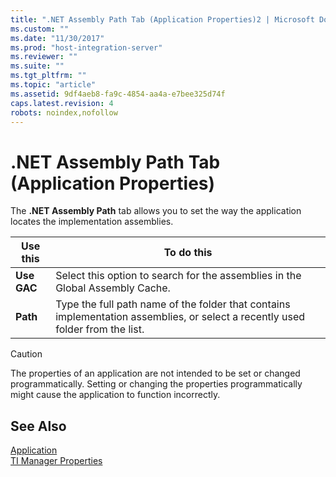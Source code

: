 ```yaml
---
title: ".NET Assembly Path Tab (Application Properties)2 | Microsoft Docs"
ms.custom: ""
ms.date: "11/30/2017"
ms.prod: "host-integration-server"
ms.reviewer: ""
ms.suite: ""
ms.tgt_pltfrm: ""
ms.topic: "article"
ms.assetid: 9df4aeb8-fa9c-4854-aa4a-e7bee325d74f
caps.latest.revision: 4
robots: noindex,nofollow
---
```

# .NET Assembly Path Tab (Application Properties)
The **.NET Assembly Path** tab allows you to set the way the application locates the implementation assemblies.  
  
|Use this|To do this|  
|--------------|----------------|  
|**Use GAC**|Select this option to search for the assemblies in the Global Assembly Cache.|  
|**Path**|Type the full path name of the folder that contains implementation assemblies, or select a recently used folder from the list.|  
  
> [!CAUTION]
>  The properties of an application are not intended to be set or changed programmatically. Setting or changing the properties programmatically might cause the application to function incorrectly.  
  
## See Also  
 [Application](../core/application1.md)   
 [TI Manager Properties](../core/ti-manager-properties2.md)